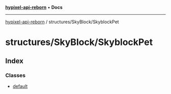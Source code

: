 [**hypixel-api-reborn**](../../../README.md) • **Docs**

***

[hypixel-api-reborn](../../../modules.md) / structures/SkyBlock/SkyblockPet

# structures/SkyBlock/SkyblockPet

## Index

### Classes

- [default](classes/default.md)
